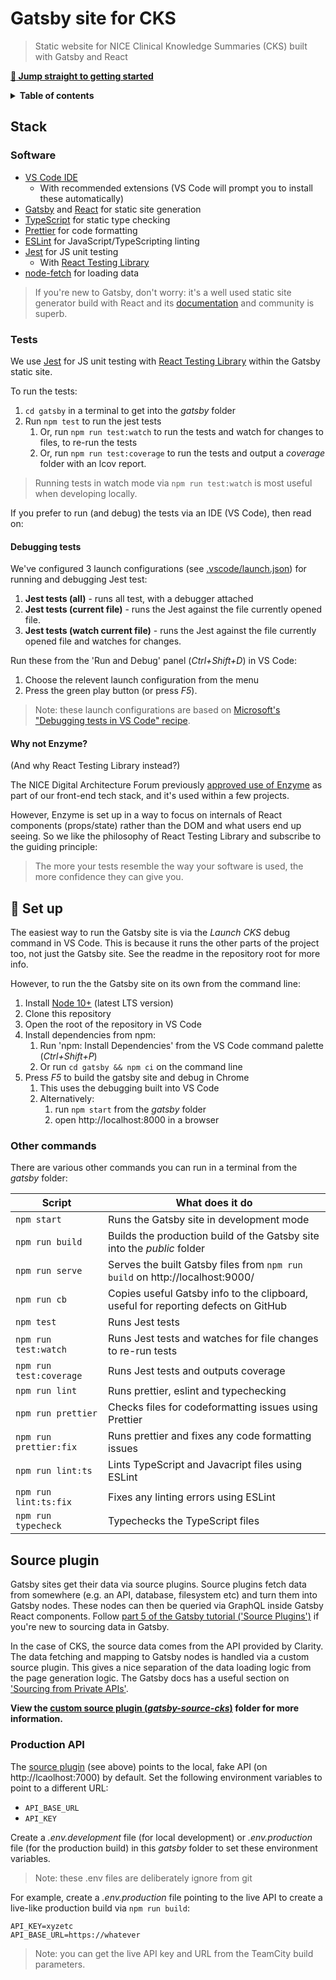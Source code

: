 # Gatsby site for CKS

> Static website for NICE Clinical Knowledge Summaries (CKS) built with Gatsby and React

[**:rocket: Jump straight to getting started**](#rocket-set-up)

<details>
<summary><strong>Table of contents</strong></summary>
<!-- START doctoc -->
- [Gatsby site for CKS](#gatsby-site-for-cks)
  - [Stack](#stack)
    - [Software](#software)
    - [Tests](#tests)
      - [Debugging tests](#debugging-tests)
      - [Why not Enzyme?](#why-not-enzyme)
  - [:rocket: Set up](#rocket-set-up)
    - [Other commands](#other-commands)
  - [Source plugin](#source-plugin)
    - [Production API](#production-api)
<!-- END doctoc -->
</details>

## Stack

### Software

- [VS Code IDE](https://code.visualstudio.com/)
  - With recommended extensions (VS Code will prompt you to install these automatically)
- [Gatsby](https://www.gatsbyjs.org/) and [React](https://reactjs.org/) for static site generation
- [TypeScript](https://www.typescriptlang.org/) for static type checking
- [Prettier](https://prettier.io/) for code formatting
- [ESLint](https://eslint.org/) for JavaScript/TypeScripting linting
- [Jest](https://jestjs.io/) for JS unit testing
  - With [React Testing Library](https://testing-library.com/docs/react-testing-library/intro)
- [node-fetch](https://www.npmjs.com/package/node-fetch) for loading data

> If you're new to Gatsby, don't worry: it's a well used static site generator build with React and its [documentation](https://www.gatsbyjs.org/docs/) and community is superb.

### Tests

We use [Jest](https://jestjs.io/) for JS unit testing with [React Testing Library](https://testing-library.com/docs/react-testing-library/intro) within the Gatsby static site.

To run the tests:

1. `cd gatsby` in a terminal to get into the _gatsby_ folder
2. Run `npm test` to run the jest tests
   1. Or, run `npm run test:watch` to run the tests and watch for changes to files, to re-run the tests
   2. Or, run `npm run test:coverage` to run the tests and output a _coverage_ folder with an lcov report.

> Running tests in watch mode via `npm run test:watch` is most useful when developing locally.

If you prefer to run (and debug) the tests via an IDE (VS Code), then read on:

#### Debugging tests

We've configured 3 launch configurations (see [.vscode/launch.json](.vscode/launch.json)) for running and debugging Jest test:

1. **Jest tests (all)** - runs all test, with a debugger attached
2. **Jest tests (current file)** - runs the Jest against the file currently opened file.
3. **Jest tests (watch current file)** - runs the Jest against the file currently opened file and watches for changes.

Run these from the 'Run and Debug' panel (_Ctrl+Shift+D_) in VS Code:

1. Choose the relevent launch configuration from the menu
2. Press the green play button (or press _F5_).

> Note: these launch configurations are based on [Microsoft's "Debugging tests in VS Code" recipe](https://github.com/microsoft/vscode-recipes/tree/master/debugging-jest-tests).

#### Why not Enzyme?

(And why React Testing Library instead?)

The NICE Digital Architecture Forum previously [approved use of Enzyme](https://github.com/nice-digital/technology-radar/commit/d91648f10c68457bd3a6922abd3441fbd8bd9f4f#diff-e19433e580cdcbfea7a30b748229225eR16) as part of our front-end tech stack, and it's used within a few projects.

However, Enzyme is set up in a way to focus on internals of React components (props/state) rather than the DOM and what users end up seeing. So we like the philosophy of React Testing Library and subscribe to the guiding principle:

> The more your tests resemble the way your software is used, the more confidence they can give you.

## :rocket: Set up

The easiest way to run the Gatsby site is via the _Launch CKS_ debug command in VS Code. This is because it runs the other parts of the project too, not just the Gatsby site. See the readme in the repository root for more info.

However, to run the the Gatsby site on its own from the command line:

1. Install [Node 10+](https://nodejs.org/en/download/) (latest LTS version)
2. Clone this repository
3. Open the root of the repository in VS Code
4. Install dependencies from npm:
   1. Run 'npm: Install Dependencies' from the VS Code command palette (_Ctrl+Shift+P_)
   2. Or run `cd gatsby && npm ci` on the command line
5. Press _F5_ to build the gatsby site and debug in Chrome
   1. This uses the debugging built into VS Code
   2. Alternatively:
      1. run `npm start` from the _gatsby_ folder
      2. open http://localhost:8000 in a browser

### Other commands

There are various other commands you can run in a terminal from the _gatsby_ folder:

| Script                  | What does it do                                                                    |
| ----------------------- | ---------------------------------------------------------------------------------- |
| `npm start`             | Runs the Gatsby site in development mode                                           |
| `npm run build`         | Builds the production build of the Gatsby site into the _public_ folder            |
| `npm run serve`         | Serves the built Gatsby files from `npm run build` on http://localhost:9000/       |
| `npm run cb`            | Copies useful Gatsby info to the clipboard, useful for reporting defects on GitHub |
| `npm test`              | Runs Jest tests                                                                    |
| `npm run test:watch`    | Runs Jest tests and watches for file changes to re-run tests                       |
| `npm run test:coverage` | Runs Jest tests and outputs coverage                                               |
| `npm run lint`          | Runs prettier, eslint and typechecking                                             |
| `npm run prettier`      | Checks files for codeformatting issues using Prettier                              |
| `npm run prettier:fix`  | Runs prettier and fixes any code formatting issues                                 |
| `npm run lint:ts`       | Lints TypeScript and Javacript files using ESLint                                  |
| `npm run lint:ts:fix`   | Fixes any linting errors using ESLint                                              |
| `npm run typecheck`     | Typechecks the TypeScript files                                                    |

## Source plugin

Gatsby sites get their data via source plugins. Source plugins fetch data from somewhere (e.g. an API, database, filesystem etc) and turn them into Gatsby nodes. These nodes can then be queried via GraphQL inside Gatsby React components. Follow [part 5 of the Gatsby tutorial ('Source Plugins')](https://www.gatsbyjs.org/tutorial/part-five/) if you're new to sourcing data in Gatsby.

In the case of CKS, the source data comes from the API provided by Clarity. The data fetching and mapping to Gatsby nodes is handled via a custom source plugin. This gives a nice separation of the data loading logic from the page generation logic. The Gatsby docs has a useful section on ['Sourcing from Private APIs'](https://www.gatsbyjs.org/docs/sourcing-from-private-apis/).

**View the [custom source plugin (_gatsby-source-cks_)](plugins/gatsby-source-cks) folder for more information.**

### Production API

The [source plugin](#source-plugin) (see above) points to the local, fake API (on http://lcaolhost:7000) by default. Set the following environment variables to point to a different URL:

- `API_BASE_URL`
- `API_KEY`

Create a _.env.development_ file (for local development) or _.env.production_ file (for the production build) in this _gatsby_ folder to set these environment variables.

> Note: these .env files are deliberately ignore from git

For example, create a _.env.production_ file pointing to the live API to create a live-like production build via `npm run build`:

```
API_KEY=xyzetc
API_BASE_URL=https://whatever
```

> Note: you can get the live API key and URL from the TeamCity build parameters.
